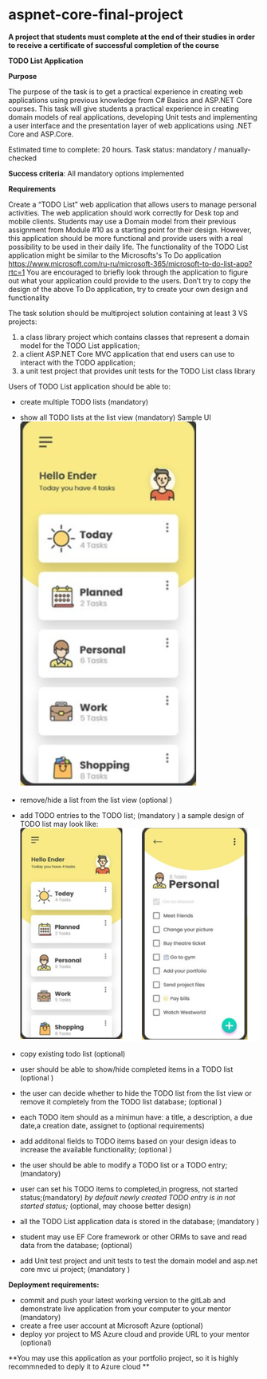 # aspnet-core-final-project

 **A project that students must complete at the end of their studies in order to receive a certificate of successful completion of the course** 

**TODO List Application**

**Purpose**

The purpose of the task is to get a practical experience in creating web applications using previous knowledge from C# Basics and ASP.NET  Core courses. This task will give students a practical experience in creating domain models of real applications, developing Unit tests and  implementing a user interface and the presentation layer of web applications using .NET Core and ASP.Core.  

Estimated time to complete: 20 hours. 
Task status: mandatory / manually-checked

**Success criteria**: All mandatory options implemented

**Requirements**

 Create a “TODO List” web application that allows users to manage personal activities.
The web application should work correctly for Desk top and mobile clients.
Students may use a Domain model from their previous assignment from Module #10 as a starting point for their design.  However, this application should be more functional and provide users with a real possibility to be used in their daily life.
The functionality of the TODO List application might be similar to the Microsofts's To Do application https://www.microsoft.com/ru-ru/microsoft-365/microsoft-to-do-list-app?rtc=1 
You are encouraged to briefly look through the application to figure out what  your application could provide to the users. Don’t try to copy the design of the above To Do application, try to create your own design and functionality

The task solution should be multiproject solution containing at least 3 VS projects:

1. a class library project which contains classes that represent a domain model for the TODO List application;
2. a client ASP.NET Core MVC  application that end users can use to interact with the TODO application;
3. a unit test project that provides unit tests for the TODO List class library



Users of TODO List application should be able to:

- create multiple TODO lists  (mandatory)
- show all TODO lists at the list view (mandatory)
Sample UI 
![](images/ToDo-Lists.png) 
- remove/hide a list from the  list view (optional  )
- add TODO entries to the TODO list; (mandatory  )
a sample design of TODO list may look like:
![](images/ToDo-List-Items.png) 
- copy existing todo list (optional)
- user should be able to show/hide completed items in a TODO list (optional  )
- the user can decide whether to hide the  TODO list  from the list view  or remove it completely from the TODO list database; (optional  )
- each TODO item should as a minimun have: a title, a description, a due date,a creation date, assignet to (optional requirements)
- add additonal fields to TODO items based on your design ideas to increase the available functionality; (optional    )
- the user should  be able to modify a TODO list or a TODO entry;(mandatory)
- user can set his TODO items  to completed,in progress, not started status;(mandatory)
_by default newly created TODO entry is in not started status;_ (optional,  may choose better design)

- all the TODO List application data is stored in the database; (mandatory )
- student may use EF Core framework or other ORMs to save and read data from the database; (optional)
- add Unit test project and  unit tests to test the domain model and asp.net core mvc ui project; (mandatory )

**Deployment requirements:**

- commit and push your latest working version to the gitLab and demonstrate live application from your computer to your mentor (mandatory)
- create a free user account at Microsoft Azure (optional)
- deploy yor project to MS Azure cloud and provide URL to your mentor (optional)

 **You may use this application as your portfolio project, so it is highly recommneded to deply it to Azure cloud **
